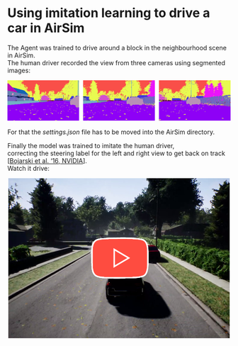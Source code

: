 #  Using imitation learning to drive a car in AirSim
The Agent was trained to drive around a block in the neighbourhood scene in AirSim.\
The human driver recorded the view from three cameras using segmented images:

<p align="center">
    <img src="media/view.png">
</p>

For that the *settings.json* file has to be moved into the AirSim directory.

Finally the model was trained to imitate the human driver,\
correcting the steering label for the left and right view to get back on track [<a href="https://arxiv.org/abs/1604.07316">Bojarski et al. ‘16, NVIDIA</a>].\
Watch it drive:

<p align="center">
    <a href="https://youtu.be/NtGKL55OlRk">
        <img src="media/result_play.png" alt="Play Video" width="500px">
    </a>
</p>